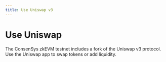 ```yaml
---
title: Use Uniswap v3
---
```


# Use Uniswap

The ConsenSys zkEVM testnet includes a fork of the Uniswap v3 protocol. Use the Uniswap app to
swap tokens or add liquidity.
